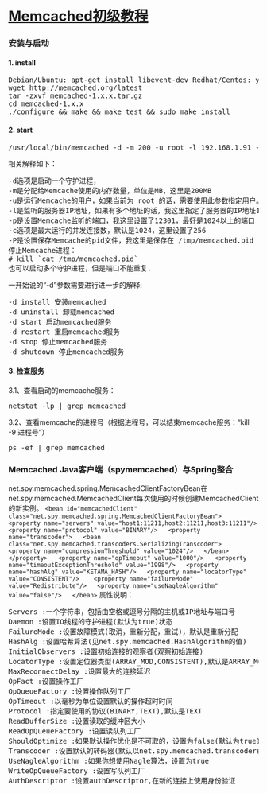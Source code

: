 [Memcached初级教程](http://memcached.org/)
===========
### 安装与启动
#### 1. install
<pre>
Debian/Ubuntu: apt-get install libevent-dev Redhat/Centos: yum install libevent-devel
wget http://memcached.org/latest
tar -zxvf memcached-1.x.x.tar.gz
cd memcached-1.x.x
./configure && make && make test && sudo make install
</pre>
#### 2. start
<pre>
/usr/local/bin/memcached -d -m 200 -u root -l 192.168.1.91 -p 12301 -c 1000 -P /tmp/memcached.pid
</pre>
相关解释如下：
<pre>
-d选项是启动一个守护进程，
-m是分配给Memcache使用的内存数量，单位是MB，这里是200MB
-u是运行Memcache的用户，如果当前为 root 的话，需要使用此参数指定用户。
-l是监听的服务器IP地址，如果有多个地址的话，我这里指定了服务器的IP地址192.168.1.91
-p是设置Memcache监听的端口，我这里设置了12301，最好是1024以上的端口
-c选项是最大运行的并发连接数，默认是1024，这里设置了256
-P是设置保存Memcache的pid文件，我这里是保存在 /tmp/memcached.pid
停止Memcache进程：
# kill `cat /tmp/memcached.pid`
也可以启动多个守护进程，但是端口不能重复.
</pre>
一开始说的“-d”参数需要进行进一步的解释:
<pre>
-d install 安装memcached
-d uninstall 卸载memcached
-d start 启动memcached服务
-d restart 重启memcached服务
-d stop 停止memcached服务
-d shutdown 停止memcached服务
</pre>
#### 3. 检查服务
3.1、查看启动的memcache服务：
<pre>
netstat -lp | grep memcached
</pre>
3.2、查看memcache的进程号（根据进程号，可以结束memcache服务：“kill -9 进程号”）
<pre>
ps -ef | grep memcached 
</pre>

### Memcached Java客户端（spymemcached）与Spring整合
net.spy.memcached.spring.MemcachedClientFactoryBean在net.spy.memcached.MemcachedClient每次使用的时候创建MemcachedClient的新实例。
`<bean id="memcachedClient" class="net.spy.memcached.spring.MemcachedClientFactoryBean">  
    <property name="servers" value="host1:11211,host2:11211,host3:11211"/>  
    <property name="protocol" value="BINARY"/>  
    <property name="transcoder">  
      <bean class="net.spy.memcached.transcoders.SerializingTranscoder">  
        <property name="compressionThreshold" value="1024"/>  
      </bean>  
    </property>  
    <property name="opTimeout" value="1000"/>  
    <property name="timeoutExceptionThreshold" value="1998"/>  
    <property name="hashAlg" value="KETAMA_HASH"/>  
    <property name="locatorType" value="CONSISTENT"/>   
    <property name="failureMode" value="Redistribute"/>  
    <property name="useNagleAlgorithm" value="false"/>  
  </bean>`
属性说明：
<pre>
Servers :一个字符串，包括由空格或逗号分隔的主机或IP地址与端口号
Daemon :设置IO线程的守护进程(默认为true)状态
FailureMode :设置故障模式(取消，重新分配，重试)，默认是重新分配
HashAlg :设置哈希算法(见net.spy.memcached.HashAlgorithm的值)
InitialObservers :设置初始连接的观察者(观察初始连接)
LocatorType :设置定位器类型(ARRAY_MOD,CONSISTENT),默认是ARRAY_MOD
MaxReconnectDelay :设置最大的连接延迟
OpFact :设置操作工厂
OpQueueFactory :设置操作队列工厂
OpTimeout :以毫秒为单位设置默认的操作超时时间
Protocol :指定要使用的协议(BINARY,TEXT),默认是TEXT
ReadBufferSize :设置读取的缓冲区大小
ReadOpQueueFactory :设置读队列工厂
ShouldOptimize :如果默认操作优化是不可取的，设置为false(默认为true)
Transcoder :设置默认的转码器(默认以net.spy.memcached.transcoders.SerializingTranscoder)
UseNagleAlgorithm :如果你想使用Nagle算法，设置为true
WriteOpQueueFactory :设置写队列工厂
AuthDescriptor :设置authDescriptor,在新的连接上使用身份验证
</pre>
